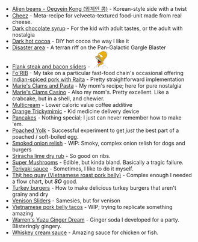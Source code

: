 
* [Alien beans - Oegyein Kong (외계인 콩)](Alien%20beans.md) - Korean-style side with a twist
* [Cheez](Cheez.md) - Meta-recipe for velveeta-textured food-unit made from real cheese.
* [Dark chocolate syrup](Dark%20chocolate%20syrup.md) - For the kid with adult tastes, or the adult with nostalgia
* [Dark hot cocoa](Dark%20hot%20cocoa.md) - DIY hot cocoa the way I like it
* [Disaster area](Disaster%20area.md) - A terran riff on the Pan-Galactic Gargle Blaster
* [Flank steak and bacon sliders](Flank%20steak%20and%20bacon%20sliders.md) - ![Dear god...](assets/homer-drool.png)
* [Fo'RIB](Fo'RIB.md) - My take on a particular fast-food chain's occasional offering
* [Indian-spiced pork with Raita](Indian-spiced%20pork%%20Raita.md) - Pretty straightforward implementation
* [Marie's Clams and Pasta](Marie's%20Clams%20and%20Pasta.md) - My mom's recipe; here for pure nostalgia
* [Marie's Clams Casino](Marie's%20Clams%20Casino.md) - Also my mom's.  Pretty excellent.  Like a crabcake, but in a shell, and chewier.
* [Multicream](Multicream.md) - Lower caloric value coffee additive
* [Orange Trickymimic](Orange%20Trickymimic.md) - Kid medicine delivery device
* [Pancakes](Pancakes.md) - Nothing special; I just can never remember how to make 'em.
* [Poached Yolk](PoachedvYolk.md) - Successful experiment to get _just_ the best part of a poached / soft-boiled egg.
* [Smoked onion relish](Smoked%20onion%20relish.md) - WIP: Smoky, complex onion relish for dogs and burgers
* [Sriracha lime dry rub](Sriracha%20lime%20dry%20rub.md) - So good on ribs.
* [Super Mushrooms](Super%20Mushrooms.md) - Edible, but kinda bland.  Basically a tragic failure.
* [Teriyaki sauce](Teriyaki%20sauce.md) - Sometimes, I like to do it myself.
* [Thịt heo quay (Vietnamese roast pork belly)](Thịt%20heo%20quay%20%28Vietnamese%20roast%20pork%20belly%29.svg) - Complex enough I needed a flow chart, but ___SO___ good.
* [Turkey burgers](Turkey%20burgers.md) - How to make delicious turkey burgers that aren't grainy and dry
* [Venison Sliders](Venison%20Sliders.md) - Samesies, but for venison
* [Vietnamese pork belly tacos](Vietnamese%20pork%20belly%20tacos.md) - WIP; trying to replicate something amazing
* [Warren's Yuzu Ginger Dream](Warren's%20Yuzu%20Ginger%20Dream.md) - Ginger soda I developed for a party.  Blisteringly gingery.
* [Whiskey cream sauce](Whiskey%20cream%20sauce.md) - Amazing sauce for chicken or fish.
